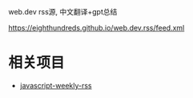 web.dev rss源, 中文翻译+gpt总结



https://eighthundreds.github.io/web.dev.rss/feed.xml


# 相关项目
- [javascript-weekly-rss](https://github.com/eightHundreds/javascript-weekly-rss)
